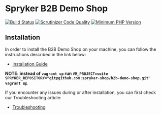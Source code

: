 # Spryker B2B Demo Shop
[![Build Status](https://travis-ci.org/spryker-shop/b2b-demo-shop.svg?branch=master)](https://travis-ci.org/spryker-shop/b2b-demo-shop)
[![Scrutinizer Code Quality](https://scrutinizer-ci.com/g/spryker-shop/b2b-demo-shop/badges/quality-score.png?b=master)](https://scrutinizer-ci.com/g/spryker-shop/b2b-demo-shop/?branch=master)
[![Minimum PHP Version](https://img.shields.io/badge/php-%3E%3D%207.2-8892BF.svg)](https://php.net/)

## Installation
In order to install the B2B Demo Shop on your machine, you can follow the instructions described in the link below:

* [Installation Guide](http://documentation.spryker.com/content/dev-getting-started.htm)

__NOTE: instead of `vagrant up` run `VM_PROJECT=suite SPRYKER_REPOSITORY="git@github.com:spryker-shop/b2b-demo-shop.git" vagrant up`__.

If you encounter any issues during or after installation, you can first check our Troubleshooting article:

* [Troubleshooting](http://documentation.spryker.com/content/installation/troubleshooting.htm)
